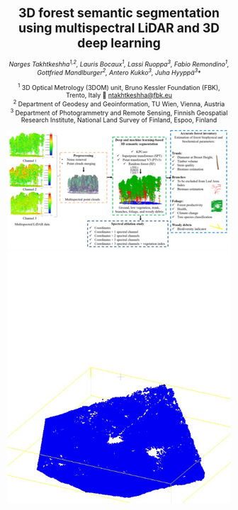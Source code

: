 <div align="center">

# **3D forest semantic segmentation using multispectral LiDAR and 3D deep learning**

**Narges Takhtkeshha<sup>1,2*</sup>, Lauris Bocaux<sup>1</sup>, Lassi Ruoppa<sup>3</sup>, Fabio Remondino<sup>1</sup>, Gottfried Mandlburger<sup>2</sup>, Antero Kukko<sup>3</sup>, Juha Hyyppä<sup>3</sup>**

<sup>1</sup> 3D Optical Metrology (3DOM) unit, Bruno Kessler Foundation (FBK), Trento, Italy 📧 ntakhtkeshha@fbk.eu  
<sup>2</sup> Department of Geodesy and Geoinformation, TU Wien, Vienna, Austria  
<sup>3</sup> Department of Photogrammetry and Remote Sensing, Finnish Geospatial Research Institute, National Land Survey of Finland, Espoo, Finland  

![Main Image](assets/methodology.png)
![Demo GIF](assets/demo.gif)

</div>
